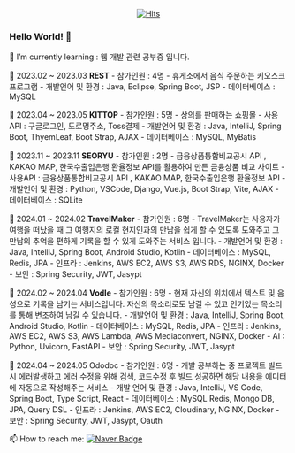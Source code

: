   <div align=center>
	
  [![Hits](https://hits.seeyoufarm.com/api/count/incr/badge.svg?url=https%3A%2F%2Fgithub.com%2Fzzsza)](https://hits.seeyoufarm.com) 
	
  </div>
  
### Hello World! 👋

<!--
**seonow/seonow** is a ✨ _special_ ✨ repository because its `README.md` (this file) appears on your GitHub profile.

👯 I’m looking to collaborate on ...
🤔 I’m looking for help with ...
💬 Ask me about ...
😄 Pronouns: ...
⚡ Fun fact: ...
Here are some ideas to get you started:
-->

🌱 I’m currently learning : 웹 개발 관련 공부중 입니다.

💬 2023.02 ~ 2023.03    **REST**
    - 참가인원 : 4명
    - 휴게소에서 음식 주문하는 키오스크 프로그램
    - 개발언어 및 환경 : Java, Eclipse, Spring Boot, JSP
    - 데이터베이스 : MySQL
    
💬 2023.04 ~ 2023.05    **KITTOP**
    - 참가인원 : 5명
    - 상의를 판매하는 쇼핑몰
    - 사용API : 구글로그인, 도로명주소, Toss결제
    - 개발언어 및 환경 : Java, IntelliJ, Spring Boot, ThyemLeaf, Boot Strap, AJAX
    - 데이터베이스 : MySQL, MyBatis

💬 2023.11 ~ 2023.11    **SEORYU**
    - 참가인원 : 2명
    - 금융상품통합비교공시 API , KAKAO MAP, 한국수출입은행 환율정보 API를 활용하여 만든 금융상품 비교 사이트
    - 사용API : 금융상품통합비교공시 API , KAKAO MAP, 한국수출입은행 환율정보 API
    - 개발언어 및 환경 : Python, VSCode, Django, Vue.js, Boot Strap, Vite, AJAX
    - 데이터베이스 : SQLite

💬 2024.01 ~ 2024.02    **TravelMaker**
    - 참가인원 : 6명
    - TravelMaker는 사용자가 여행을 떠났을 때 그 여행지의 로컬 현지인과의 만남을 쉽게 할 수 있도록 도와주고 그 만남의 추억을 편하게 기록을 할 수 있게 도와주는 서비스 입니다.
    - 개발언어 및 환경 : Java, IntelliJ, Spring Boot, Android Studio, Kotlin
    - 데이터베이스 : MySQL, Redis, JPA
    - 인프라 : Jenkins, AWS EC2, AWS S3, AWS RDS, NGINX, Docker
    - 보안 : Spring Security, JWT, Jasypt

💬 2024.02 ~ 2024.04    **Vodle**
    - 참가인원 : 6명
    - 현재 자신의 위치에서 텍스트 및 음성으로 기록을 남기는 서비스입니다.  자신의 목소리로도 남길 수 있고 인기있는 목소리를 통해 변조하여 남길 수 있습니다.
    - 개발언어 및 환경 : Java, IntelliJ, Spring Boot, Android Studio, Kotlin
    - 데이터베이스 : MySQL, Redis, JPA
    - 인프라 : Jenkins, AWS EC2, AWS S3, AWS Lambda, AWS Mediaconvert, NGINX, Docker
    - AI : Python, Uvicorn, FastAPI
    - 보안 : Spring Security, JWT, Jasypt

💬 2024.04 ~ 2024.05 Ododoc
    - 참가인원 : 6명
    - 개발 공부하는 중 프로젝트 빌드 시 에러발생하고 에러 수정을 위해 검색, 코드수정 후 빌드 성공하면 해당 내용을 에디터에 자동으로 작성해주는 서비스
    - 개발 언어 및 환경 : Java, IntelliJ, VS Code, Spring Boot, Type Script, React
    - 데이터베이스 : MySQL Redis, Mongo DB, JPA, Query DSL
    - 인프라 : Jenkins, AWS EC2, Cloudinary, NGINX, Docker
    - 보안 : Spring Security, JWT, Jasypt, Oauth

📫 How to reach me: [![Naver Badge](https://img.shields.io/badge/naver-03C75A?style=flat-square&logo=Naver&logoColor=white&link=mailto:howlarang12301@naver.com)](mailto:howlarang123@naver.com)
